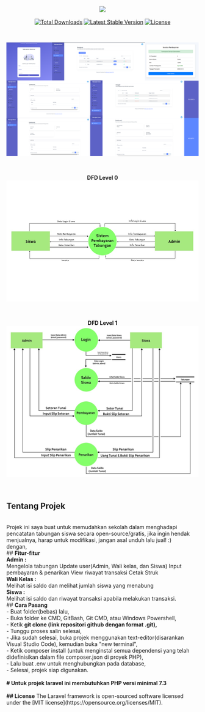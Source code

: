 <p align="center"><a href="https://laravel.com" target="_blank"><img src="https://raw.githubusercontent.com/laravel/art/master/logo-lockup/5%20SVG/2%20CMYK/1%20Full%20Color/laravel-logolockup-cmyk-red.svg" width="400"></a></p>

<p align="center">
<a href="https://packagist.org/packages/laravel/framework"><img src="https://poser.pugx.org/laravel/framework/d/total.svg" alt="Total Downloads"></a>
<a href="https://packagist.org/packages/laravel/framework"><img src="https://poser.pugx.org/laravel/framework/v/stable.svg" alt="Latest Stable Version"></a>
<a href="https://packagist.org/packages/laravel/framework"><img src="https://poser.pugx.org/laravel/framework/license.svg" alt="License"></a>
</p>
<br>
<p align="center"><img src="/screenshots/desain-layout.jpg" width="800"></p>
<br>
<p align="center"><b>DFD Level 0 <br><img src="/screenshots/dfd_0.jpeg" width="600"></b></p>
<br>
<p align="center"><b>DFD Level 1 <br><img src="/screenshots/dfd_1.jpeg" width="600"></b></p>
<br>

## <b>Tentang Projek</b>
<br>
Projek ini saya buat untuk memudahkan sekolah dalam menghadapi pencatatan tabungan siswa secara open-source/gratis, jika ingin hendak menjualnya, harap untuk modifikasi, jangan asal unduh lalu jual! :)<br>
dengan,
<br>
## <b>Fitur-fitur</b>
<br>
<b>Admin :</b> 
<br>
Mengelola tabungan Update user(Admin, Wali kelas, dan Siswa) Input pembayaran & penarikan View riwayat transaksi Cetak Struk 
<br>
<b>Wali Kelas :</b>
<br>
Melihat isi saldo dan melihat jumlah siswa yang menabung
<br>
<b>Siswa :</b> 
<br>
Melihat isi saldo dan riwayat transaksi apabila melakukan transaksi. 
<br>
## <b>Cara Pasang</b>
<br>
- Buat folder(bebas) lalu,
<br>
- Buka folder ke CMD, GitBash, Git CMD, atau Windows Powershell,
<br>
- Ketik <b>git clone (link repositori github dengan format .git),</b>
<br>
- Tunggu proses salin selesai,
<br>
- Jika sudah selesai, buka projek menggunakan text-editor(disarankan Visual Studio Code), kemudian buka "new terminal",
<br>
- Ketik composer install (untuk menginstal semua dependensi yang telah didefinisikan dalam file composer.json di proyek PHP),
<br>
- Lalu buat .env untuk menghubungkan pada database,
<br>
- Selesai, projek siap digunakan.
<br>
<br>
<b># Untuk projek laravel ini membutuhkan PHP versi minimal 7.3</b>
<br>
<br>
<b>## License</b>
The Laravel framework is open-sourced software licensed under the [MIT license](https://opensource.org/licenses/MIT).
